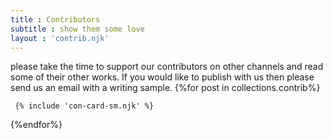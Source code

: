 ```yaml
---
title : Contributors
subtitle : show them some love
layout : 'contrib.njk'
---
```

please take the time to support our contributors on other channels and read some of their other works.
If you would like to publish with us then please send us an email with a writing sample.
{%for post in collections.contrib%}

     {% include 'con-card-sm.njk' %}

{%endfor%}